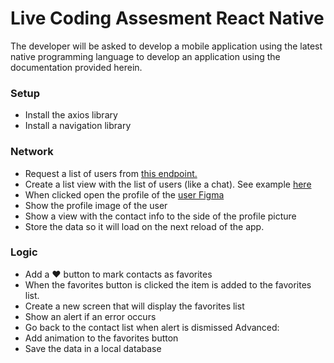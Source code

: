 # Live Coding Assesment React Native

The developer will be asked to develop a mobile application using the latest native programming language to develop an application using the documentation provided herein.

### Setup
- Install the axios library
- Install a navigation library

### Network
- Request a list of users from [this endpoint.](https://jserver-api.herokuapp.com/users)
- Create a list view with the list of users (like a chat). See example [here](https://drive.google.com/file/d/1VZXdaR0hZorhaSvBr7jmDVjEU_xYOg07/view?usp=sharing)
- When clicked open the profile of the [user Figma](https://www.figma.com/file/wv7JNpjqKUUvQy4iz0OtmF/Untitled?node-id=0%3A1&t=OB1rwMGLiiPQv97k-1)
- Show the profile image of the user
- Show a view with the contact info to the side of the profile picture
- Store the data so it will load on the next reload of the app.


### Logic
- Add a ♥️ button to mark contacts as favorites
- When the favorites button is clicked the item is added to the favorites list.
- Create a new screen that will display the favorites list
- Show an alert if an error occurs
- Go back to the contact list when alert is dismissed
Advanced:
- Add animation to the favorites button
- Save the data in a local database
